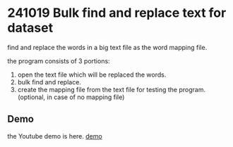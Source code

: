 # 241019 Bulk find and replace text for dataset

find and replace the words in a big text file as the word mapping file.

the program consists of 3 portions:
1. open the text file which will be replaced the words.
2. bulk find and replace.
3. create the mapping file from the text file for testing the program. (optional, in case of no mapping file) 

## Demo
the Youtube demo is here. [demo](https://youtu.be/_f90pUTkVSs?si=4BH_T0BdcU-3FXG3)

